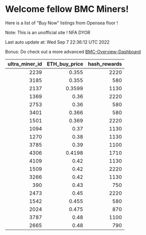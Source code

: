 # Welcome fellow BMC Miners!
Here is a list of "Buy Now" listings from Opensea floor !

Note: This is an unofficial site ! NFA DYOR

Last auto update at: Wed Sep  7 22:36:12 UTC 2022

Bonus: Do check out a more advanced [BMC-Overview-Dashboard](https://dune.com/defifunk/BMC-Overview-Dashboard)


|   ultra_miner_id |   ETH_buy_price |   hash_rewards |
|-----------------:|----------------:|---------------:|
|             2239 |          0.355  |           2220 |
|             3185 |          0.355  |            580 |
|             2137 |          0.3599 |           1130 |
|             1369 |          0.36   |           2220 |
|             2753 |          0.36   |            580 |
|             3401 |          0.366  |            580 |
|             1501 |          0.369  |           2220 |
|             1094 |          0.37   |           1130 |
|             1270 |          0.38   |           1130 |
|             3785 |          0.39   |           1100 |
|             4306 |          0.4198 |           1710 |
|             4109 |          0.42   |           1130 |
|             1509 |          0.42   |           2220 |
|             3266 |          0.42   |           1130 |
|              390 |          0.43   |            750 |
|             2473 |          0.45   |           2220 |
|             1542 |          0.455  |            580 |
|             2024 |          0.475  |            870 |
|             3787 |          0.48   |           1100 |
|             2665 |          0.48   |            790 |
